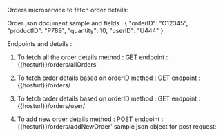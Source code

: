 Orders microservice to fetch order details: 

Order json document sample and fields :
  {
      "orderID": "O12345",
      "productID": "P789",
      "quantity": 10,
      "userID": "U444"
  }


Endpoints and details : 

1. To fetch all the order details
   method : GET
   endpoint : {{hosturl}}/orders/allOrders
   
2. To fetch order details based on orderID
   method : GET
   endpoint : {{hosturl}}/orders/<orderID>

3. To fetch order details based on orderID
   method : GET
   endpoint : {{hosturl}}/orders/user/<userID>

3. To add new order details 
   method : POST
   endpoint : {{hosturl}}/orders/addNewOrder'
   sample json object for post request:
     
   

